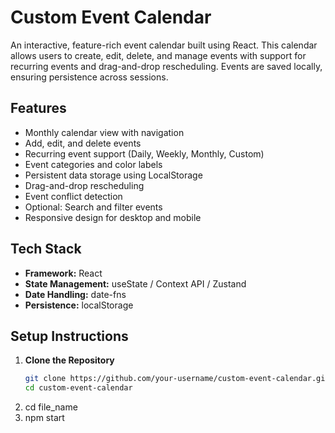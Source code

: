 #  Custom Event Calendar

An interactive, feature-rich event calendar built using React. This calendar allows users to create, edit, delete, and manage events with support for recurring events and drag-and-drop rescheduling. Events are saved locally, ensuring persistence across sessions.

##  Features

-  Monthly calendar view with navigation
-  Add, edit, and delete events
-  Recurring event support (Daily, Weekly, Monthly, Custom)
-  Event categories and color labels
-  Persistent data storage using LocalStorage
-  Drag-and-drop rescheduling
-  Event conflict detection
-  Optional: Search and filter events
-  Responsive design for desktop and mobile

##  Tech Stack

- **Framework:** React
- **State Management:** useState / Context API / Zustand
- **Date Handling:** date-fns
- **Persistence:** localStorage

##  Setup Instructions

1. **Clone the Repository**
   ```bash
   git clone https://github.com/your-username/custom-event-calendar.git
   cd custom-event-calendar
2. cd file_name
3. npm start  
